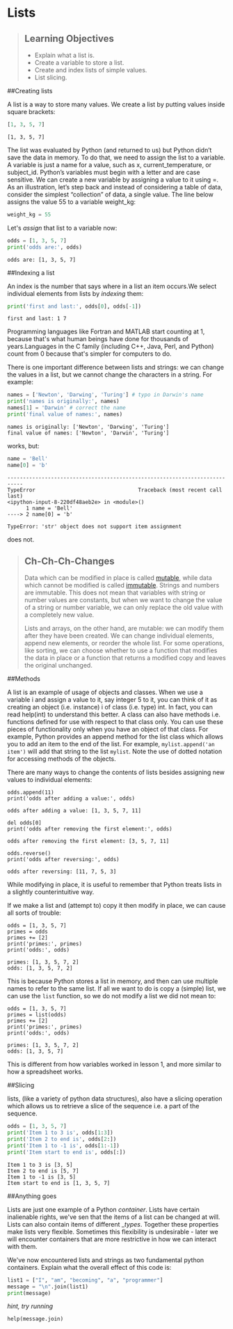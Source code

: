 
# Lists

> ## Learning Objectives
>
> *   Explain what a list is.
> *   Create a variable to store a list.
> *   Create and index lists of simple values.
> *   List slicing.

##Creating lists

A list is a way to store many values. We create a list by putting values inside square brackets:

```python
[1, 3, 5, 7]
```
```
[1, 3, 5, 7]
```

The list was evaluated by Python (and returned to us) but Python didn’t save the data in memory. To do that, we need to assign the list to a variable. A variable is just a name for a value, such as x, current_temperature, or subject_id. Python’s variables must begin with a letter and are case sensitive. We can create a new variable by assigning a value to it using =. As an illustration, let’s step back and instead of considering a table of data, consider the simplest “collection” of data, a single value. The line below assigns the value 55 to a variable weight_kg:

```python
weight_kg = 55
```

Let's _assign_ that list to a variable now:

```python
odds = [1, 3, 5, 7]
print('odds are:', odds)
```
```
odds are: [1, 3, 5, 7]
```

##Indexing a list

An index is the number that says where in a list an item occurs.We select individual elements from lists by _indexing_ them:

```python
print('first and last:', odds[0], odds[-1])
```
```
first and last: 1 7
```

Programming languages like Fortran and MATLAB start counting at 1, because that's what human beings have done for thousands of years.Languages in the C family (including C++, Java, Perl, and Python) count from 0 because that's simpler for computers to do.


There is one important difference between lists and strings:
we can change the values in a list,
but we cannot change the characters in a string.
For example:

```python
names = ['Newton', 'Darwing', 'Turing'] # typo in Darwin's name
print('names is originally:', names)
names[1] = 'Darwin' # correct the name
print('final value of names:', names)
```
```
names is originally: ['Newton', 'Darwing', 'Turing']
final value of names: ['Newton', 'Darwin', 'Turing']
```

works, but:

```python
name = 'Bell'
name[0] = 'b'
```
```
---------------------------------------------------------------------------
TypeError                                 Traceback (most recent call last)
<ipython-input-8-220df48aeb2e> in <module>()
      1 name = 'Bell'
----> 2 name[0] = 'b'

TypeError: 'str' object does not support item assignment
```

does not.

> ## Ch-Ch-Ch-Changes
>
> Data which can be modified in place is called [mutable](reference.html#mutable),
> while data which cannot be modified is called [immutable](reference.html#immutable).
> Strings and numbers are immutable. This does not mean that variables with string or number values are constants,
> but when we want to change the value of a string or number variable, we can only replace the old value
> with a completely new value.
>
> Lists and arrays, on the other hand, are mutable: we can modify them after they have been created. We can
> change individual elements, append new elements, or reorder the whole list.  For some operations, like
> sorting, we can choose whether to use a function that modifies the data in place or a function that returns a
> modified copy and leaves the original unchanged.


##Methods

A list is an example of usage of objects and classes. When we use a variable i and assign a value to it, say integer 5 to it, you can think of it as creating an object (i.e. instance) i of class (i.e. type) int. In fact, you can read help(int) to understand this better.
A class can also have methods i.e. functions defined for use with respect to that class only. You can use these pieces of functionality only when you have an object of that class. For example, Python provides an append method for the list class which allows you to add an item to the end of the list. For example, `mylist.append('an item')` will add that string to the list `mylist`. Note the use of dotted notation for accessing methods of the objects.

There are many ways to change the contents of lists besides assigning new values to
individual elements:

~~~ {.python}
odds.append(11)
print('odds after adding a value:', odds)
~~~
~~~ {.output}
odds after adding a value: [1, 3, 5, 7, 11]
~~~

~~~ {.python}
del odds[0]
print('odds after removing the first element:', odds)
~~~
~~~ {.output}
odds after removing the first element: [3, 5, 7, 11]
~~~

~~~ {.python}
odds.reverse()
print('odds after reversing:', odds)
~~~
~~~ {.output}
odds after reversing: [11, 7, 5, 3]
~~~

While modifying in place, it is useful to remember that Python treats lists in a slightly counterintuitive way.

If we make a list and (attempt to) copy it then modify in place, we can cause all sorts of trouble:

~~~ {.python}
odds = [1, 3, 5, 7]
primes = odds
primes += [2]
print('primes:', primes)
print('odds:', odds)
~~~
~~~ {.output}
primes: [1, 3, 5, 7, 2]
odds: [1, 3, 5, 7, 2]
~~~

This is because Python stores a list in memory, and then can use multiple names to refer to the same list.
If all we want to do is copy a (simple) list, we can use the `list` function, so we do not modify a list we did not mean to:

~~~ {.python}
odds = [1, 3, 5, 7]
primes = list(odds)
primes += [2]
print('primes:', primes)
print('odds:', odds)
~~~
~~~ {.output}
primes: [1, 3, 5, 7, 2]
odds: [1, 3, 5, 7]
~~~

This is different from how variables worked in lesson 1, and more similar to how a spreadsheet works.

##Slicing

lists, (like a variety of python data structures), also have a slicing operation which allows us to retrieve a slice of the sequence i.e. a part of the sequence.


```python
odds = [1, 3, 5, 7]
print('Item 1 to 3 is', odds[1:3])
print('Item 2 to end is', odds[2:])
print('Item 1 to -1 is', odds[1:-1])
print('Item start to end is', odds[:])
```
```
Item 1 to 3 is [3, 5]
Item 2 to end is [5, 7]
Item 1 to -1 is [3, 5]
Item start to end is [1, 3, 5, 7]
```

##Anything goes

Lists are just one example of a Python _container_. Lists have certain inalienable rights, we've sen that the items of a list can be changed at will. Lists can also contain items of different __types_. Together these properties make lists very flexible. Sometimes this flexibility is undesirable - later we will encounter containers that are more restrictive in how we can interact with them.


<!--sec data-title="Challenge 1" data-id="challenge" data-show=true ces-->

We've now encountered lists and strings as two fundamental python containers. Explain what the overall effect of this code is:

```python
list1 = ["I", "am", "becoming", "a", "programmer"]
message = "\n".join(list1)
print(message)
```

_hint, try running_
```
help(message.join)
```

<!--endsec-->







